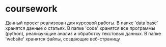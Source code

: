 # coursework
Данный проект реализован для курсовой работы. 
В папке 'data base' хранятся  данные о статьях. 
В папке 'code' хранятся все программы (python), реализующие анализ и обработку текстовых данных.
В папке 'website' хранятся файлы, создающие веб-страницу
